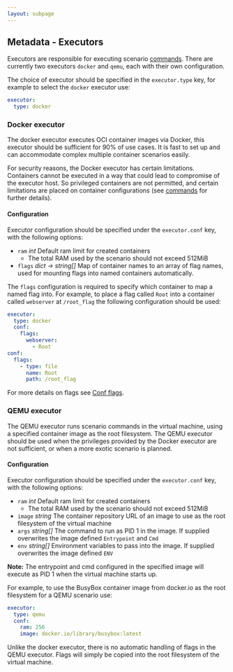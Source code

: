 ```yaml
---
layout: subpage
---
```


## Metadata - Executors

Executors are responsible for executing scenario [commands](/scenario/commands.html). There are currently two executors `docker` and `qemu`, each with their own configuration.

The choice of executor should be specified in the `executor.type` key, for example to select the `docker` executor use:
```yaml
executor:
  type: docker
```

### Docker executor

The docker executor executes OCI container images via Docker, this executor should be sufficient for 90% of use cases. It is fast to set up and can accommodate complex multiple container scenarios easily.

For security reasons, the Docker executor has certain limitations. Containers cannot be executed in a way that could lead to compromise of the executor host. So privileged containers are not permitted, and certain limitations are placed on container configurations (see [commands](/scenario/commands.html) for further details).

#### Configuration

Executor configuration should be specified under the `executor.conf` key, with the following options:

* `ram` *int* Default ram limit for created containers
  * The total RAM used by the scenario should not exceed 512MiB
* `flags` *dict -> string[]* Map of container names to an array of flag names, used for mounting flags into named containers automatically.

The `flags` configuration is required to specify which container to map a named flag into. For example, to place a flag called `Root` into a container called `webserver` at `/root_flag` the following configuration should be used:

```yaml
executor:
  type: docker
  conf:
    flags:
      webserver:
        - Root
conf:
  flags:
    - type: file
      name: Root
      path: /root_flag
```

For more details on flags see [Conf flags](/scenario/flags.html).

### QEMU executor

 The QEMU executor runs scenario commands in the virtual machine, using a specified container image as the root filesystem. The QEMU executor should be used when the privileges provided by the Docker executor are not sufficient, or when a more exotic scenario is planned.

#### Configuration

Executor configuration should be specified under the `executor.conf` key, with the following options:

* `ram` *int* Default ram limit for created containers
  * The total RAM used by the scenario should not exceed 512MiB
* `image` *string* The container repository URL of an image to use as the root filesystem of the virtual machine
* `args` *string[]* The command to run as PID 1 in the image. If supplied overwrites the image defined  `Entrypoint` and `Cmd`
* `env` *string[]* Environment variables to pass into the image. If supplied overwrites the image defined `ENV`

**Note:** The entrypoint and cmd configured in the specified image will execute as PID 1 when the virtual machine starts up.

For example, to use the BusyBox container image from docker.io as the root filesystem for a QEMU scenario use:
```yaml
executor:
  type: qemu
  conf:
    ram: 256
    image: docker.io/library/busybox:latest
```

Unlike the docker executor, there is no automatic handling of flags in the QEMU executor. Flags will simply be copied into the root filesystem of the virtual machine.
